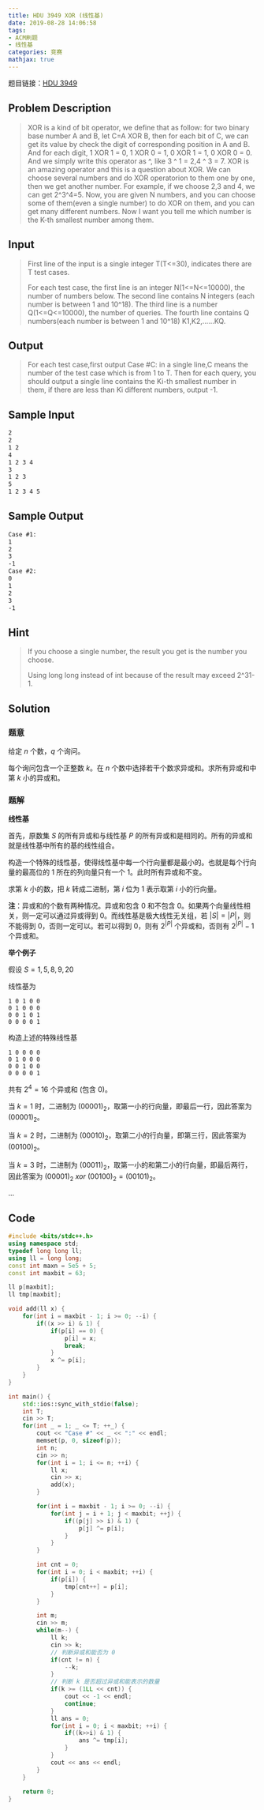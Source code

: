 ```yaml
---
title: HDU 3949 XOR (线性基)
date: 2019-08-28 14:06:58
tags:
- ACM刷题
- 线性基
categories: 竞赛
mathjax: true
---
```


题目链接：[HDU 3949](http://acm.hdu.edu.cn/showproblem.php?pid=3949)

## Problem Description
> XOR is a kind of bit operator, we define that as follow: for two binary base number A and B, let C=A XOR B, then for each bit of C, we can get its value by check the digit of corresponding position in A and B. And for each digit, 1 XOR 1 = 0, 1 XOR 0 = 1, 0 XOR 1 = 1, 0 XOR 0 = 0. And we simply write this operator as ^, like 3 ^ 1 = 2,4 ^ 3 = 7. XOR is an amazing operator and this is a question about XOR. We can choose several numbers and do XOR operatorion to them one by one, then we get another number. For example, if we choose 2,3 and 4, we can get 2^3^4=5. Now, you are given N numbers, and you can choose some of them(even a single number) to do XOR on them, and you can get many different numbers. Now I want you tell me which number is the K-th smallest number among them.  
 
<!--more-->

## Input
> First line of the input is a single integer T(T<=30), indicates there are T test cases. 
> 
> For each test case, the first line is an integer N(1<=N<=10000), the number of numbers below. The second line contains N integers (each number is between 1 and 10^18). The third line is a number Q(1<=Q<=10000), the number of queries. The fourth line contains Q numbers(each number is between 1 and 10^18) K1,K2,......KQ.  
 

## Output
> For each test case,first output Case #C: in a single line,C means the number of the test case which is from 1 to T. Then for each query, you should output a single line contains the Ki-th smallest number in them, if there are less than Ki different numbers, output -1.
 

## Sample Input

```markdown
2
2
1 2
4
1 2 3 4
3
1 2 3
5
1 2 3 4 5
```

## Sample Output

```markdown
Case #1:
1
2
3
-1
Case #2:
0
1
2
3
-1
```

## Hint

> If you choose a single number, the result you get is the number you choose.
> 
> Using long long instead of int because of the result may exceed 2^31-1.

## Solution

### 题意

给定 $n$ 个数，$q$ 个询问。

每个询问包含一个正整数 $k$。在 $n$ 个数中选择若干个数求异或和。求所有异或和中第 $k$ 小的异或和。

### 题解

**线性基**

首先，原数集 $S$ 的所有异或和与线性基 $P$ 的所有异或和是相同的。所有的异或和就是线性基中所有的基的线性组合。

构造一个特殊的线性基，使得线性基中每一个行向量都是最小的。也就是每个行向量的最高位的 $1$ 所在的列向量只有一个 $1$。此时所有异或和不变。

求第 $k$ 小的数，把 $k$ 转成二进制，第 $i$ 位为 $1$ 表示取第 $i$ 小的行向量。

**注**：异或和的个数有两种情况。异或和包含 $0$ 和不包含 $0$。如果两个向量线性相关，则一定可以通过异或得到 $0$。而线性基是极大线性无关组，若 $|S| = |P|$，则不能得到 $0$，否则一定可以。若可以得到 $0$，则有 $2^{|P|}$ 个异或和，否则有 $2^{|P|} - 1$ 个异或和。

**举个例子**

假设 $S = {1, 5, 8, 9, 20}$

线性基为

```
1 0 1 0 0
0 1 0 0 0
0 0 1 0 1
0 0 0 0 1
```

构造上述的特殊线性基

```
1 0 0 0 0
0 1 0 0 0
0 0 1 0 0
0 0 0 0 1
```

共有 $2^{4} = 16$ 个异或和 (包含 $0$)。

当 $k = 1$ 时，二进制为 $(00001)_2$，取第一小的行向量，即最后一行，因此答案为 $(00001)_2$。

当 $k = 2$ 时，二进制为 $(00010)_2$，取第二小的行向量，即第三行，因此答案为 $(00100)_2$。

当 $k = 3$ 时，二进制为 $(00011)_2$，取第一小的和第二小的行向量，即最后两行，因此答案为 $(00001)_2\ xor\ (00100)_2 = (00101)_2$。

...

## Code

```cpp
#include <bits/stdc++.h>
using namespace std;
typedef long long ll;
using ll = long long;
const int maxn = 5e5 + 5;
const int maxbit = 63;

ll p[maxbit];
ll tmp[maxbit];

void add(ll x) {
    for(int i = maxbit - 1; i >= 0; --i) {
        if((x >> i) & 1) {
            if(p[i] == 0) {
                p[i] = x;
                break;
            }
            x ^= p[i];
        }
    }
}

int main() {
    std::ios::sync_with_stdio(false);
    int T;
    cin >> T;
    for(int _ = 1; _ <= T; ++_) {
        cout << "Case #" << _ << ":" << endl;
        memset(p, 0, sizeof(p));
        int n;
        cin >> n;
        for(int i = 1; i <= n; ++i) {
            ll x;
            cin >> x;
            add(x);
        }

        for(int i = maxbit - 1; i >= 0; --i) {
            for(int j = i + 1; j < maxbit; ++j) {
                if((p[j] >> i) & 1) {
                    p[j] ^= p[i];
                }
            }
        }

        int cnt = 0;
        for(int i = 0; i < maxbit; ++i) {
            if(p[i]) {
                tmp[cnt++] = p[i];
            }
        }

        int m;
        cin >> m;
        while(m--) {
            ll k;
            cin >> k;
            // 判断异或和能否为 0 
            if(cnt != n) {
                --k;
            }
            // 判断 k 是否超过异或和能表示的数量
            if(k >= (1LL << cnt)) {
                cout << -1 << endl;
                continue;
            }
            ll ans = 0;
            for(int i = 0; i < maxbit; ++i) {
                if((k>>i) & 1) {
                    ans ^= tmp[i];
                }
            }
            cout << ans << endl;
        }
    }
    
    return 0;
}
```
